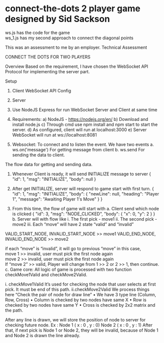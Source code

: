 # connect-the-dots 2 player game designed by Sid Sackson
ws.js has the code for the game </br>
ws_1.js has my second approach to connect the diagonal points

This was an assessment to me by an employer.
Technical Assessment

CONNECT THE DOTS FOR TWO PLAYERS

Overview
	Based on the requirement, I have chosen the WebSocket API Protocol for implementing the server part.

Setup
1.	Client WebSocket API Config

2.	Server
1.	Use NodeJS Express for run WebSocket Server and Client at same time

2.	Requirements:
a)	NodeJS - https://nodejs.org/en/
b)	Download and install node.js
c)	Through cmd use npm install and npm start to start the server.
d)	As configured, client will run at localhost:3000
e)	Server WebSocket will run at ws://localhost:8081


3.	Websocket:
To connect and to listen the event. We have two events
a.	ws.on('message')
For getting message from client
b.	ws.send
For sending the data to client.

The flow data for getting and sending data.
1.	Whenever Client is ready, it will send INITIALIZE message to server
{
    "id": 1,
    "msg": "INITIALIZE",
    "body": null
}

2.	After get INITIALIZE, server will respond to game start with first turn.
	{
    "id": 1,
    "msg": "INITIALIZE",
    "body": {
        "newLine": null,
        "heading": "Player 1",
        "message": "Awaiting Player 1's Move"
    }
}
3.	From this time, the flow of game will start with 
a. Client send which node is clicked
{
    "id": 3,
    "msg": "NODE_CLICKED",
    "body": {
        "x": 0,
        "y": 2
    }
}
b. Server will with flow like
i.	The first pick - move1
ii.	The second pick - move2
iii.	Each “move” will have 2 state “valid” and “invalid”

VALID_START_NODE, INVALID_START_NODE >> move1 
VALID_END_NODE, INVALID_END_NODE >> move2

if each “move” is “invalid”, it will go to previous “move” in this case,</br>
move 1 >> invalid, user must pick the first node again </br>
move 2 >> invalid, user must pick the first node again </br>
If “move 2” >> valid, Player will change from 1 >> 2 or 2 >> 1, then continue.
c. Game core: All logic of game is processed with two function checkMove1Valid and checkMove2Valid.

i. checkMove1Valid
It’s used for checking the node that user selects at first pick. It must be end of this path. 
ii.checkMove2Valid
We process things here “Check the pair of node for draw line”
•	We have 3 type line (Column, Row, Cross)
•	Column is checked by two nodes have same X
•	Row is checked by two nodes have same Y
•	Cross is checked by 2x2 matrix and the path.

After any line is drawn, we will store the position of node to server for checking future node.
Ex : 
Node 1 ( x : 0 , y : 0)
Node 2 ( x : 0 , y : 1)
After that, if next pick is Node 1 or Node 2, they will be invalid, because of Node 1 and Node 2 is drawn the line already.


